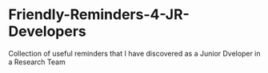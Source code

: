 # Friendly-Reminders-4-JR-Developers
Collection of useful reminders that I have discovered as a Junior Dveloper in a Research Team 
